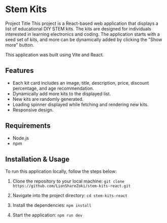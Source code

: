 # Stem Kits


Project Title
This project is a React-based web application that displays a list of educational DIY STEM kits. The kits are designed for individuals interested in learning electronics and coding. The application starts with a seed set of kits, and more can be dynamically added by clicking the "Show more" button.

This application was built using Vite and React.

## Features
- Each kit card includes an image, title, description, price, discount percentage, and age recommendation.
- Dynamically add more kits to the displayed list.
- New kits are randomly generated.
- Loading spinner displayed while fetching and rendering new kits.
- Responsive design.

## Requirements
- Node.js
- npm

## Installation & Usage
To run this application locally, follow the steps below:

1. Clone the repository to your local machine:
   `git clone https://github.com/LionShareZoki/stem-kits-react.git`

2. Navigate into the project directory:
   `cd stem-kits-react`

3. Install the dependencies:
   `npm install`

4. Start the application:
   `npm run dev`

   
